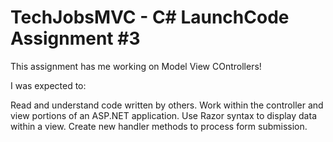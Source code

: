 # TechJobsMVC - C# LaunchCode Assignment #3
This assignment has me working on Model View COntrollers!

I was expected to:

Read and understand code written by others.
Work within the controller and view portions of an ASP.NET application.
Use Razor syntax to display data within a view.
Create new handler methods to process form submission.
